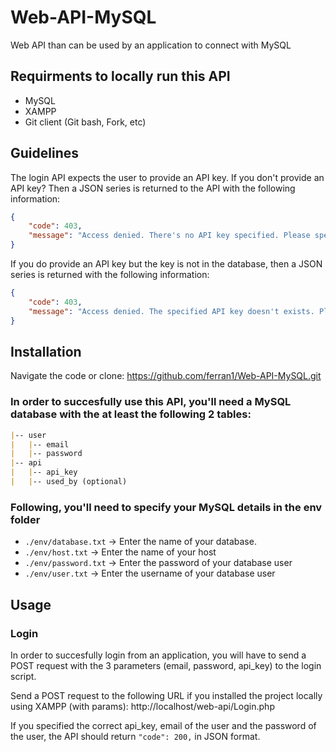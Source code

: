 # Web-API-MySQL
Web API than can be used by an application to connect with MySQL

## Requirments to locally run this API
* MySQL 
* XAMPP
* Git client (Git bash, Fork, etc)

## Guidelines
The login API expects the user to provide an API key.
If you don't provide an API key? Then a JSON series is returned to the API with the following information:
```JSON
{
    "code": 403,
    "message": "Access denied. There's no API key specified. Please specify an API key."
}
``` 
If you do provide an API key but the key is not in the database, then a JSON series is returned with the following information: 
```JSON
{
    "code": 403,
    "message": "Access denied. The specified API key doesn't exists. Please specify a valid API key."
}
```

## Installation
Navigate the code or clone:
https://github.com/ferran1/Web-API-MySQL.git

### In order to succesfully use this API, you'll need a MySQL database with the at least the following 2 tables:

```markdown
|-- user
|   |-- email 
|   |-- password
|-- api
|   |-- api_key
|   |-- used_by (optional)
```

### Following, you'll need to specify your MySQL details in the env folder
* `./env/database.txt` -> Enter the name of your database.
* `./env/host.txt` -> Enter the name of your host
* `./env/password.txt` -> Enter the password of your database user
* `./env/user.txt` -> Enter the username of your database user

## Usage

### Login
In order to succesfully login from an application, you will have to send a POST request with the 3 parameters (email, password, api_key) to the login script.

Send a POST request to the following URL if you installed the project locally using XAMPP (with params):
http://localhost/web-api/Login.php

If you specified the correct api_key, email of the user and the password of the user, the API should return `"code": 200,` in JSON format.
